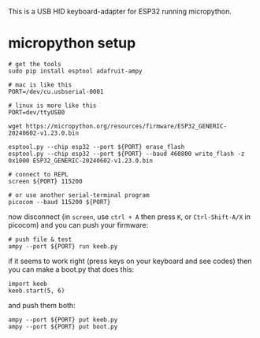 This is a USB HID keyboard-adapter for ESP32 running micropython.

# micropython setup

```
# get the tools
sudo pip install esptool adafruit-ampy

# mac is like this
PORT=/dev/cu.usbserial-0001

# linux is more like this
PORT=dev/ttyUSB0

wget https://micropython.org/resources/firmware/ESP32_GENERIC-20240602-v1.23.0.bin

esptool.py --chip esp32 --port ${PORT} erase_flash
esptool.py --chip esp32 --port ${PORT} --baud 460800 write_flash -z 0x1000 ESP32_GENERIC-20240602-v1.23.0.bin

# connect to REPL
screen ${PORT} 115200

# or use another serial-terminal program
picocom --baud 115200 ${PORT}
```

now disconnect (in `screen`, use `ctrl + A` then press `K`, or `Ctrl-Shift-A/X` in picocom) and you can push your firmware:


```
# push file & test
ampy --port ${PORT} run keeb.py
```

if it seems to work right (press keys on your keyboard and see codes) then you can make a boot.py that does this:

```
import keeb
keeb.start(5, 6)
```

and push them both:

```
ampy --port ${PORT} put keeb.py
ampy --port ${PORT} put boot.py
```
